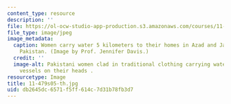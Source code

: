 ```yaml
---
content_type: resource
description: ''
file: https://ol-ocw-studio-app-production.s3.amazonaws.com/courses/11-479-water-and-sanitation-infrastructure-planning-in-developing-countries-spring-2005/db2645dc6571f5ff614c7d31b78fb3d7_11-479s05-th.jpg
file_type: image/jpeg
image_metadata:
  caption: Women carry water 5 kilometers to their homes in Azad and Jammu Kashmir,
    Pakistan. (Image by Prof. Jennifer Davis.)
  credit: ''
  image-alt: Pakistani women clad in traditional clothing carrying water in metalic
    vessels on their heads .
resourcetype: Image
title: 11-479s05-th.jpg
uid: db2645dc-6571-f5ff-614c-7d31b78fb3d7
---
```

